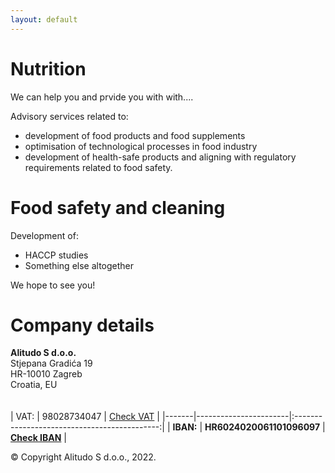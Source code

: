 ```yaml
---
layout: default
---
```

# Nutrition

We can help you and prvide you with with....

Advisory services related to:
*  development of food products and food supplements
*  optimisation of technological processes in food industry
*  development of health-safe products and aligning with regulatory requirements related to food safety.

# Food safety and cleaning

Development of:
*  HACCP studies
*  Something else altogether

We hope to see you!

# Company details

**Alitudo S d.o.o.**  
Stjepana Gradića 19  
HR-10010 Zagreb  
Croatia, EU  
<br/>
<br/>
| VAT:  | 98028734047           | [Check VAT](https://sudreg.pravosudje.hr/)   |
|-------|-----------------------|:--------------------------------------------:|
| **IBAN:** | **HR6024020061101096097** | **[Check IBAN](https://iban.com.hr/ts/5591678)** |

© Copyright Alitudo S d.o.o., 2022.
